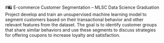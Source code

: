 #🛍️ E-commerce Customer Segmentation – MLSC Data Science Graduation Project
develop and train an unsupervised machine learning model to segment customers based on their transactional behavior and other relevant features from the dataset. The goal is to identify customer groups that share similar behaviors and use these segments to discuss strategies for offering coupons to increase loyalty and satisfaction.
